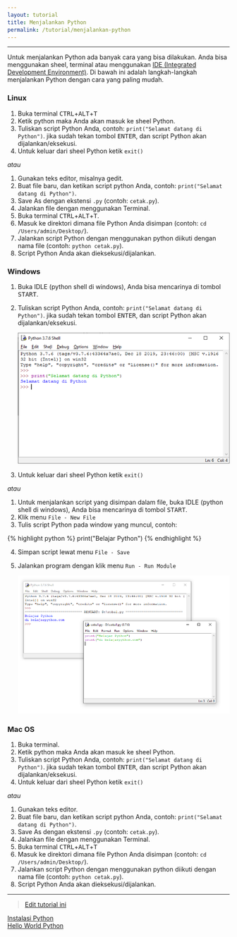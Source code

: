 ```yaml
---
layout: tutorial
title: Menjalankan Python
permalink: /tutorial/menjalankan-python
---
```


---

Untuk menjalankan Python ada banyak cara yang bisa dilakukan. Anda bisa menggunakan sheel, terminal atau menggunakan [IDE (Integrated Development Environment)](http://www.belajarpython.com/2015/05/integrated-development-environment-ide.html). Di bawah ini adalah langkah-langkah menjalankan Python dengan cara yang paling mudah.

### Linux
1. Buka terminal <kbd>CTRL</kbd>+<kbd>ALT</kbd>+<kbd>T</kbd>
2. Ketik python maka Anda akan masuk ke sheel Python. 
3. Tuliskan script Python Anda, contoh: `print("Selamat datang di Python")`. jika sudah tekan tombol <kbd>ENTER</kbd>, dan script Python akan dijalankan/eksekusi.
4. Untuk keluar dari sheel Python ketik `exit()`

*atau*

1. Gunakan teks editor, misalnya gedit.
2. Buat file baru, dan ketikan script python Anda, contoh: `print("Selamat datang di Python")`.
3. Save As dengan ekstensi `.py` (contoh: `cetak.py`).
4. Jalankan file dengan menggunakan Terminal.
5. Buka terminal <kbd>CTRL</kbd>+<kbd>ALT</kbd>+<kbd>T</kbd>.
6. Masuk ke direktori dimana file Python Anda disimpan (contoh: `cd /Users/admin/Desktop/`).
7. Jalankan script Python dengan menggunakan python diikuti dengan nama file (contoh: `python cetak.py`).
8. Script Python Anda akan dieksekusi/dijalankan.

### Windows
1. Buka IDLE (python shell di windows), Anda bisa mencarinya di tombol <kbd>START</kbd>.
2. Tuliskan script Python Anda, contoh: `print("Selamat datang di Python")`. jika sudah tekan tombol <kbd>ENTER</kbd>, dan script Python akan dijalankan/eksekusi.

    ![Python Shell Windows](/images/menjalankan-python-windows.png "Python Shell Windows")

3. Untuk keluar dari sheel Python ketik `exit()`

*atau*

1. Untuk menjalankan script yang disimpan dalam file, buka IDLE (python shell di windows), Anda bisa mencarinya di tombol <kbd>START</kbd>.
2. Klik menu `File - New File`
3. Tulis script Python pada window yang muncul, contoh:

{% highlight python %}
print("Belajar Python")
{% endhighlight %}

4. Simpan script lewat menu `File - Save`
5. Jalankan program dengan klik menu `Run - Run Module`

    ![Python Editor Windows](/images/menjalankan-python-windows-editor.png "Python Editor Windows")

### Mac OS
1. Buka terminal.
2. Ketik python maka Anda akan masuk ke sheel Python. 
3. Tuliskan script Python Anda, contoh: `print("Selamat datang di Python")`. jika sudah tekan tombol <kbd>ENTER</kbd>, dan script Python akan dijalankan/eksekusi.
4. Untuk keluar dari sheel Python ketik `exit()`

*atau*

1. Gunakan teks editor.
2. Buat file baru, dan ketikan script python Anda, contoh: `print("Selamat datang di Python")`.
3. Save As dengan ekstensi `.py` (contoh: `cetak.py`).
4. Jalankan file dengan menggunakan Terminal.
5. Buka terminal <kbd>CTRL</kbd>+<kbd>ALT</kbd>+<kbd>T</kbd>
6. Masuk ke direktori dimana file Python Anda disimpan (contoh: `cd /Users/admin/Desktop/`).
7. Jalankan script Python dengan menggunakan python diikuti dengan nama file (contoh: `python cetak.py`).
8. Script Python Anda akan dieksekusi/dijalankan.

---
> [Edit tutorial ini](https://github.com/belajarpythoncom/belajarpythoncom.github.io/edit/master/tutorials/menjalankan-python.md)

<div class="row navigation-tutorial">
    <div class="col-md-6 prev-tutorial">
        <a href="/tutorial/instalasi-python"><i class="fas fa-arrow-circle-left"></i>Instalasi Python</a>
    </div>
    <div class="col-md-6 next-tutorial">
        <a href="/tutorial/hello-world-python" class="hoverable">Hello World Python<i class="fas fa-arrow-circle-right"></i></a>
    </div>
</div>
